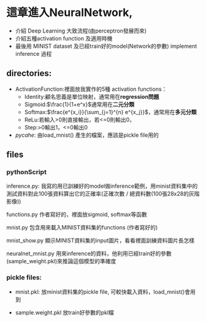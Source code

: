 # 這章進入NeuralNetwork, 
- 介紹 Deep Learning 大致流程(由perceptron發展而來)
- 介紹五種activation function 及適用時機
- 最後用 MINIST dataset 及已經train好的model(Network的參數) implement inference 過程

## directories:
- ActivationFunction:裡面放我實作的5種 activation functions：
    * Identity:顧名思義是單位映射，通常用在**regression問題**
    * Sigmoid:$\frac{1}{1+e^x}$通常用在**二元分類**
    * Softmax:$\frac{e^{x_i}}{\sum_{j=1}^{n} e^{x_j}}$，通常用在**多元分類**
    * ReLu:若輸入>0則直接輸出，若<=0則輸出0，
    * Step:>0輸出1，<=0輸出0
- _pycahe_: 由load_mnist() 產生的檔案，應該是pickle file用的

## files

### pythonScript
inference.py: 我寫的用已訓練好的model做inference範例，用minist資料集中的測試資料對此100張資料算出它的正確率(正確次數 / 總資料數(100張28x28的灰階影像))

functions.py 作者寫好的，裡面放sigmoid, softmax等函數

mnist.py 包含用來載入MINIST資料集的functions (作者寫好的)

mnist_show.py 顯示MINIST資料集的input圖片，看看裡面訓練資料圖片長怎樣

neuralnet_mnist.py 用來inference的資料，他利用已經train好的參數(sample_weight.pkl)來推論這個模型的準確度

### pickle files:
- mnist.pkl: 放minist資料集的pickle file, 可較快載入資料，load_mnist()會用到

- sample.weight.pkl 放train好參數的pkl檔